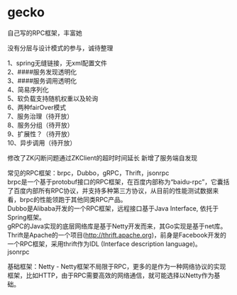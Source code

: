 # gecko<br/>

自己写的RPC框架，丰富她<br/>

没有分层与设计模式的参与，诚待整理<br/>


1、spring无缝链接，无xml配置文件<br/>
2、####服务发现透明化<br/>
3、####服务调用透明化<br/>
4、简易序列化 <br/>
5、软负载支持随机权重以及轮询  <br/>
6、两种fairOver模式    <br>
7、服务治理（待开放）   <br>
8、服务分组（待开放）   <br>
9、扩展性？（待开放）   <br>
10、异步调用（待开放）   <br>


修改了ZK闪断问题通过ZKClient的超时时间延长
新增了服务端自发现




常见的RPC框架：brpc，Dubbo，gRPC，Thrift，jsonrpc   <br>
brpc是一个基于protobuf接口的RPC框架，在百度内部称为“baidu-rpc”，它囊括了百度内部所有RPC协议，并支持多种第三方协议，从目前的性能测试数据来看，brpc的性能领跑于其他同类RPC产品。   <br>
Dubbo是Alibaba开发的一个RPC框架，远程接口基于Java Interface, 依托于Spring框架。   <br>
gRPC的Java实现的底层网络库是基于Netty开发而来，其Go实现是基于net库。   <br>
Thrift是Apache的一个项目(http://thrift.apache.org)，前身是Facebook开发的一个RPC框架，采用thrift作为IDL (Interface description language)。   <br>
jsonrpc   <br>



基础框架：Netty - Netty框架不局限于RPC，更多的是作为一种网络协议的实现框架，比如HTTP，由于RPC需要高效的网络通信，就可能选择以Netty作为基础。   <br>
